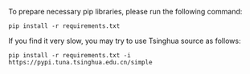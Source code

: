 To prepare necessary pip libraries, please run the following command:
```
pip install -r requirements.txt
```
If you find it very slow, you may try to use Tsinghua source as follows:
```
pip install -r requirements.txt -i https://pypi.tuna.tsinghua.edu.cn/simple
```
